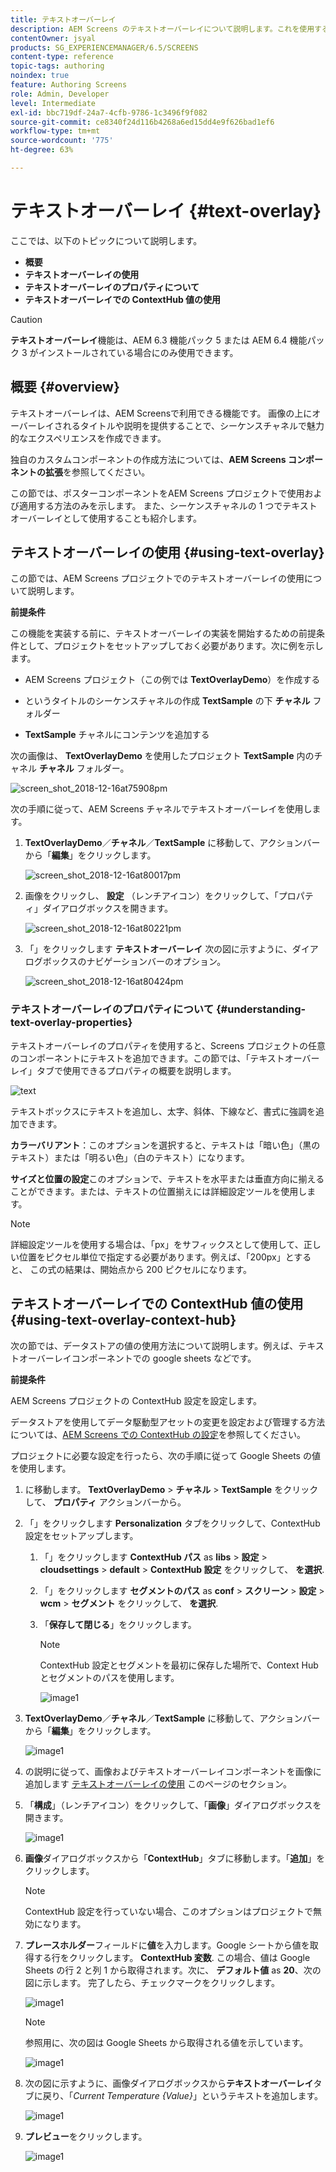 ```yaml
---
title: テキストオーバーレイ
description: AEM Screens のテキストオーバーレイについて説明します。これを使用すると、画像の上にタイトルや説明を重ねて表示して、シーケンスチャネルに魅力的なエクスペリエンスを作成できます。
contentOwner: jsyal
products: SG_EXPERIENCEMANAGER/6.5/SCREENS
content-type: reference
topic-tags: authoring
noindex: true
feature: Authoring Screens
role: Admin, Developer
level: Intermediate
exl-id: bbc719df-24a7-4cfb-9786-1c3496f9f082
source-git-commit: ce8340f24d116b4268a6ed15dd4e9f626bad1ef6
workflow-type: tm+mt
source-wordcount: '775'
ht-degree: 63%

---
```


# テキストオーバーレイ {#text-overlay}

ここでは、以下のトピックについて説明します。

* **概要**
* **テキストオーバーレイの使用**
* **テキストオーバーレイのプロパティについて**
* **テキストオーバーレイでの ContextHub 値の使用**

>[!CAUTION]
>
>**テキストオーバーレイ**&#x200B;機能は、AEM 6.3 機能パック 5 または AEM 6.4 機能パック 3 がインストールされている場合にのみ使用できます。

## 概要 {#overview}

テキストオーバーレイは、AEM Screensで利用できる機能です。 画像の上にオーバーレイされるタイトルや説明を提供することで、シーケンスチャネルで魅力的なエクスペリエンスを作成できます。

独自のカスタムコンポーネントの作成方法については、**AEM Screens コンポーネントの拡張**&#x200B;を参照してください。

この節では、ポスターコンポーネントをAEM Screens プロジェクトで使用および適用する方法のみを示します。 また、シーケンスチャネルの 1 つでテキストオーバーレイとして使用することも紹介します。

## テキストオーバーレイの使用 {#using-text-overlay}

この節では、AEM Screens プロジェクトでのテキストオーバーレイの使用について説明します。

**前提条件**

この機能を実装する前に、テキストオーバーレイの実装を開始するための前提条件として、プロジェクトをセットアップしておく必要があります。次に例を示します。

* AEM Screens プロジェクト（この例では **TextOverlayDemo**）を作成する

* というタイトルのシーケンスチャネルの作成 **TextSample** の下 **チャネル** フォルダー

* **TextSample** チャネルにコンテンツを追加する

次の画像は、 **TextOverlayDemo** を使用したプロジェクト **TextSample** 内のチャネル **チャネル** フォルダー。

![screen_shot_2018-12-16at75908pm](assets/screen_shot_2018-12-16at75908pm.png)

次の手順に従って、AEM Screens チャネルでテキストオーバーレイを使用します。

1. **TextOverlayDemo**／**チャネル**／**TextSample** に移動して、アクションバーから「**編集**」をクリックします。

   ![screen_shot_2018-12-16at80017pm](assets/screen_shot_2018-12-16at80017pm.png)

1. 画像をクリックし、 **設定** （レンチアイコン）をクリックして、「プロパティ」ダイアログボックスを開きます。

   ![screen_shot_2018-12-16at80221pm](assets/screen_shot_2018-12-16at80221pm.png)

1. 「」をクリックします **テキストオーバーレイ** 次の図に示すように、ダイアログボックスのナビゲーションバーのオプション。

   ![screen_shot_2018-12-16at80424pm](assets/screen_shot_2018-12-16at80424pm.png)

### テキストオーバーレイのプロパティについて {#understanding-text-overlay-properties}

テキストオーバーレイのプロパティを使用すると、Screens プロジェクトの任意のコンポーネントにテキストを追加できます。この節では、「テキストオーバーレイ」タブで使用できるプロパティの概要を説明します。

![text](assets/text.gif)

テキストボックスにテキストを追加し、太字、斜体、下線など、書式に強調を追加できます。

**カラーバリアント**：このオプションを選択すると、テキストは「暗い色」（黒のテキスト）または「明るい色」（白のテキスト）になります。

**サイズと位置の設定**&#x200B;このオプションで、テキストを水平または垂直方向に揃えることができます。または、テキストの位置揃えには詳細設定ツールを使用します。

>[!NOTE]
>
>詳細設定ツールを使用する場合は、「px」をサフィックスとして使用して、正しい位置をピクセル単位で指定する必要があります。例えば、「200px」とすると、 この式の結果は、開始点から 200 ピクセルになります。

## テキストオーバーレイでの ContextHub 値の使用 {#using-text-overlay-context-hub}

次の節では、データストアの値の使用方法について説明します。例えば、テキストオーバーレイコンポーネントでの google sheets などです。

**前提条件**

AEM Screens プロジェクトの ContextHub 設定を設定します。

データストアを使用してデータ駆動型アセットの変更を設定および管理する方法については、[AEM Screens での ContextHub の設定](https://experienceleague.adobe.com/ja/docs/experience-manager-screens/user-guide/developing/configuring-context-hub)を参照してください。

プロジェクトに必要な設定を行ったら、次の手順に従って Google Sheets の値を使用します。

1. に移動します。 **TextOverlayDemo** > **チャネル** > **TextSample** をクリックして、 **プロパティ** アクションバーから。

1. 「」をクリックします **Personalization** タブをクリックして、ContextHub 設定をセットアップします。

   1. 「」をクリックします **ContextHub パス** as **libs** > **設定** > **cloudsettings** > **default** > **ContextHub 設定** をクリックして、 **を選択**.

   1. 「」をクリックします **セグメントのパス** as **conf** > **スクリーン** > **設定** > **wcm** > **セグメント** をクリックして、 **を選択**.

   1. 「**保存して閉じる**」をクリックします。

      >[!NOTE]
      >
      >ContextHub 設定とセグメントを最初に保存した場所で、Context Hub とセグメントのパスを使用します。

      ![image1](/help/user-guide/assets/text-overlay/text-overlay8.png)

1. **TextOverlayDemo**／**チャネル**／**TextSample** に移動して、アクションバーから「**編集**」をクリックします。

   ![image1](/help/user-guide/assets/text-overlay/text-overlay1.png)

1. の説明に従って、画像およびテキストオーバーレイコンポーネントを画像に追加します [テキストオーバーレイの使用](/help/user-guide/text-overlay.md#using-text-overlay) このページのセクション。

1. 「**構成**」（レンチアイコン）をクリックして、「**画像**」ダイアログボックスを開きます。

   ![image1](/help/user-guide/assets/text-overlay/text-overlay4.png)

1. **画像**&#x200B;ダイアログボックスから「**ContextHub**」タブに移動します。「**追加**」をクリックします。

   >[!NOTE]
   >ContextHub 設定を行っていない場合、このオプションはプロジェクトで無効になります。

1. **プレースホルダー**&#x200B;フィールドに&#x200B;**値**&#x200B;を入力します。Google シートから値を取得する行をクリックします。 **ContextHub 変数**. この場合、値は Google Sheets の行 2 と列 1 から取得されます。次に、 **デフォルト値** as **20**、次の図に示します。 完了したら、チェックマークをクリックします。

   ![image1](/help/user-guide/assets/text-overlay/text-overlay5.png)

   >[!NOTE]
   >参照用に、次の図は Google Sheets から取得される値を示しています。

   ![image1](/help/user-guide/assets/text-overlay/text-overlay6.png)

1. 次の図に示すように、画像ダイアログボックスから&#x200B;**テキストオーバーレイ**&#x200B;タブに戻り、「*Current Temperature {Value}*」というテキストを追加します。

   ![image1](/help/user-guide/assets/text-overlay/text-overlay7.png)

1. **プレビュー**&#x200B;をクリックします。

   ![image1](/help/user-guide/assets/text-overlay/text-overlay10.png)
